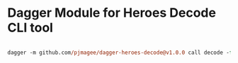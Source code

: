 # Dagger Module for Heroes Decode CLI tool

```ps

dagger -m github.com/pjmagee/dagger-heroes-decode@v1.0.0 call decode -file ./myreplay.StormReplay -args cli,args,go,here
```
